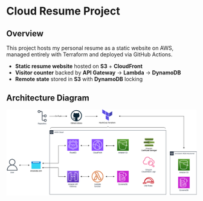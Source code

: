 # Cloud Resume Project

## Overview
This project hosts my personal resume as a static website on AWS, managed entirely with Terraform and deployed via GitHub Actions.

- **Static resume website** hosted on **S3** + **CloudFront**  
- **Visitor counter** backed by **API Gateway** → **Lambda** → **DynamoDB**  
- **Remote state** stored in **S3** with **DynamoDB** locking 

## Architecture Diagram
<!-- Embed your draw.io diagram below -->
![Architecture Diagram](cloud-resume-diagram.drawio.png)
